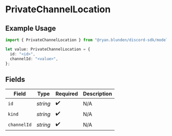 # PrivateChannelLocation

## Example Usage

```typescript
import { PrivateChannelLocation } from "@ryan.blunden/discord-sdk/models/components";

let value: PrivateChannelLocation = {
  id: "<id>",
  channelId: "<value>",
};
```

## Fields

| Field              | Type               | Required           | Description        |
| ------------------ | ------------------ | ------------------ | ------------------ |
| `id`               | *string*           | :heavy_check_mark: | N/A                |
| `kind`             | *string*           | :heavy_check_mark: | N/A                |
| `channelId`        | *string*           | :heavy_check_mark: | N/A                |